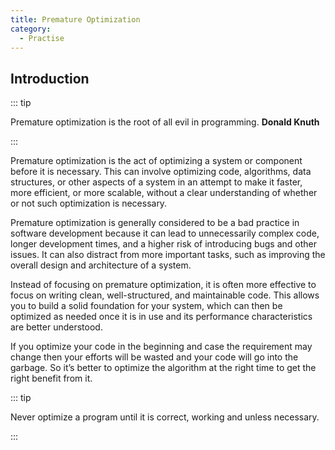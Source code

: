 ```yaml
---
title: Premature Optimization
category:
  - Practise
---
```


## Introduction

::: tip

Premature optimization is the root of all evil in programming. **Donald Knuth**

:::

Premature optimization is the act of optimizing a system or component before it is necessary. This can involve optimizing code, algorithms, data structures, or other aspects of a system in an attempt to make it faster, more efficient, or more scalable, without a clear understanding of whether or not such optimization is necessary.

Premature optimization is generally considered to be a bad practice in software development because it can lead to unnecessarily complex code, longer development times, and a higher risk of introducing bugs and other issues. It can also distract from more important tasks, such as improving the overall design and architecture of a system.

Instead of focusing on premature optimization, it is often more effective to focus on writing clean, well-structured, and maintainable code. This allows you to build a solid foundation for your system, which can then be optimized as needed once it is in use and its performance characteristics are better understood.

If you optimize your code in the beginning and case the requirement may change then your efforts will be wasted and your code will go into the garbage. So it’s better to optimize the algorithm at the right time to get the right benefit from it.

::: tip

Never optimize a program until it is correct, working and unless necessary.

:::
